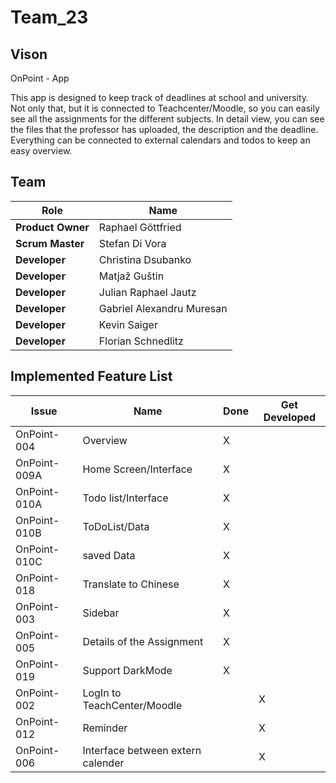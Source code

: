 # Team_23

## Vison
OnPoint - App

This app is designed to keep track of deadlines at school and university. Not only that, but it is connected to Teachcenter/Moodle, so you can easily see all the assignments for the different subjects. In detail view, you can see the files that the professor has uploaded, the description and the deadline. Everything can be connected to external calendars and todos to keep an easy overview.

## Team
| Role | Name |
| ---- | ---- |
| **Product Owner** | Raphael Göttfried |
| **Scrum Master** | Stefan Di Vora |
| **Developer** | Christina Dsubanko |
| **Developer** | Matjaž Guštin |
| **Developer** | Julian Raphael Jautz |
| **Developer** | Gabriel Alexandru Muresan |
| **Developer** | Kevin Saiger |
| **Developer** | Florian Schnedlitz |

## Implemented Feature List

| Issue | Name | Done | Get Developed |
| ----- | ---- | ---- | ------------- |
| OnPoint-004 | Overview | X | |
| OnPoint-009A | Home Screen/Interface | X | | 
| OnPoint-010A | Todo list/Interface | X |  | 
| OnPoint-010B | ToDoList/Data | X |  | 
| OnPoint-010C | saved Data | X |  | 
| OnPoint-018 | Translate to Chinese | X | | 
| OnPoint-003 | Sidebar | X |  | 
| OnPoint-005 | Details of the Assignment | X |  | 
| OnPoint-019 | Support DarkMode  | X  |  | 
| OnPoint-002 | LogIn to TeachCenter/Moodle  |   | X | 
| OnPoint-012 | Reminder  |   | X | 
| OnPoint-006 |  Interface between extern calender  |   | X | 

